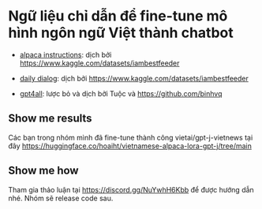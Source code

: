 # Ngữ liệu chỉ dẫn để fine-tune mô hình ngôn ngữ Việt thành chatbot

- [alpaca instructions](https://github.com/tatsu-lab/stanford_alpaca): dịch bởi https://www.kaggle.com/datasets/iambestfeeder

- [daily dialog](https://huggingface.co/datasets/daily_dialog): dịch bởi https://www.kaggle.com/datasets/iambestfeeder

- [gpt4all](https://github.com/nomic-ai/gpt4all): lược bỏ và dịch bởi Tuộc và https://github.com/binhvq

## Show me results
Các bạn trong nhóm mình đã fine-tune thành công vietai/gpt-j-vietnews tại đây https://huggingface.co/hoaiht/vietnamese-alpaca-lora-gpt-j/tree/main

## Show me how
Tham gia thảo luận tại https://discord.gg/NuYwhH6Kbb để được hướng dẫn nhé. Nhóm sẽ release code sau.
